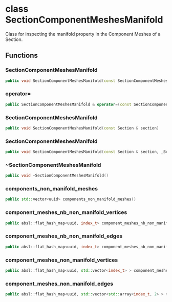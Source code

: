 # class SectionComponentMeshesManifold


 Class for inspecting the manifold property in the Component Meshes of a Section.



## Functions

### SectionComponentMeshesManifold

```cpp
public void SectionComponentMeshesManifold(const SectionComponentMeshesManifold & )
```


### operator=

```cpp
public SectionComponentMeshesManifold & operator=(const SectionComponentMeshesManifold & )
```


### SectionComponentMeshesManifold

```cpp
public void SectionComponentMeshesManifold(const Section & section)
```


### SectionComponentMeshesManifold

```cpp
public void SectionComponentMeshesManifold(const Section & section, _Bool verbose)
```


### ~SectionComponentMeshesManifold

```cpp
public void ~SectionComponentMeshesManifold()
```


### components_non_manifold_meshes

```cpp
public std::vector<uuid> components_non_manifold_meshes()
```


### component_meshes_nb_non_manifold_vertices

```cpp
public absl::flat_hash_map<uuid, index_t> component_meshes_nb_non_manifold_vertices()
```


### component_meshes_nb_non_manifold_edges

```cpp
public absl::flat_hash_map<uuid, index_t> component_meshes_nb_non_manifold_edges()
```


### component_meshes_non_manifold_vertices

```cpp
public absl::flat_hash_map<uuid, std::vector<index_t> > component_meshes_non_manifold_vertices()
```


### component_meshes_non_manifold_edges

```cpp
public absl::flat_hash_map<uuid, std::vector<std::array<index_t, 2> > > component_meshes_non_manifold_edges()
```




